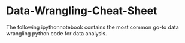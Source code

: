 # Data-Wrangling-Cheat-Sheet

The following ipythonnotebook contains the most common go-to data wrangling python code for data analysis.

